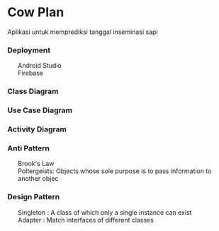 <h1>Cow Plan</h1>
Aplikasi untuk memprediksi tanggal inseminasi sapi

<h3>Deployment</h3>
<ul>Android Studio<br> 
Firebase</ul>

<h3>Class Diagram</h3>

<h3>Use Case Diagram</h3>

<h3>Activity Diagram</h3>


<h3>Anti Pattern</h3>
<ul>Brook's Law<br>
Poltergeists: Objects whose sole purpose is to pass information to another objec</ul>

<h3>Design Pattern</h3>
<ul>Singleton : A class of which only a single instance can exist <br>
  Adapter : Match interfaces of different classes</ul>
